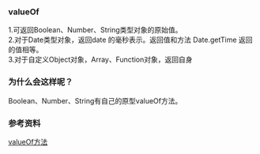 ### valueOf 
1.可返回Boolean、Number、String类型对象的原始值。  
2.对于Date类型对象，返回date 的毫秒表示。返回值和方法 Date.getTime 返回的值相等。  
3.对于自定义Object对象，Array、Function对象，返回自身  

### 为什么会这样呢？
Boolean、Number、String有自己的原型valueOf方法。  


### 参考资料
[valueOf方法](http://www.cnblogs.com/chyingp/archive/2013/02/22/valueOf.html)  
